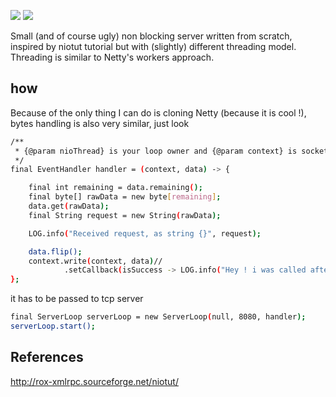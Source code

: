 [![](https://img.shields.io/badge/unicorn-approved-ff69b4.svg)](https://www.youtube.com/watch?v=9auOCbH5Ns4)
![][license img]

Small (and of course ugly) non blocking server written from scratch, inspired by niotut tutorial but with
(slightly) different threading model. Threading is similar to Netty's workers approach.

## how
Because of the only thing I can do is cloning Netty (because it is cool !), bytes handling is also very similar, just look

```bash
/**
 * {@param nioThread} is your loop owner and {@param context} is socket.
 */
final EventHandler handler = (context, data) -> {

    final int remaining = data.remaining();
    final byte[] rawData = new byte[remaining];
    data.get(rawData);
    final String request = new String(rawData);

    LOG.info("Received request, as string {}", request);

    data.flip();
    context.write(context, data)//
            .setCallback(isSuccess -> LOG.info("Hey ! i was called after writing data to wire !"));
};
```

it has to be passed to tcp server

```bash
final ServerLoop serverLoop = new ServerLoop(null, 8080, handler);
serverLoop.start();
```

## References
http://rox-xmlrpc.sourceforge.net/niotut/

[license img]:https://img.shields.io/badge/License-Apache%202-blue.svg
